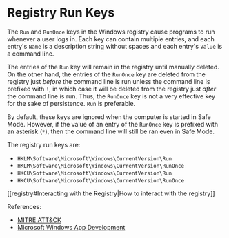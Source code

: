 # Registry Run Keys

The `Run` and `RunOnce` keys in the Windows registry cause programs to run whenever a user logs in. Each key can contain multiple entries, and each entry's `Name` is a description string without spaces and each entry's `Value` is a command line.

The entries of the `Run` key will remain in the registry until manually deleted. On the other hand, the entries of the `RunOnce` key are deleted from the registry just *before* the command line is run unless the command line is prefixed with `!`, in which case it will be deleted from the registry just *after* the command line is run. Thus, the `RunOnce` key is not a very effective key for the sake of persistence. `Run` is preferable.

By default, these keys are ignored when the computer is started in Safe Mode. However, if the value of an entry of the `RunOnce` key is prefixed with an asterisk (`*`), then the command line will still be ran even in Safe Mode.

The registry run keys are:

- `HKLM\Software\Microsoft\Windows\CurrentVersion\Run`
- `HKLM\Software\Microsoft\Windows\CurrentVersion\RunOnce`
- `HKCU\Software\Microsoft\Windows\CurrentVersion\Run`
- `HKCU\Software\Microsoft\Windows\CurrentVersion\RunOnce`

[[registry#Interacting with the Registry|How to interact with the registry]]

References:

- [MITRE ATT&CK](https://attack.mitre.org/techniques/T1547/001/)
- [Microsoft Windows App Development](https://docs.microsoft.com/en-us/windows/win32/setupapi/run-and-runonce-registry-keys)
